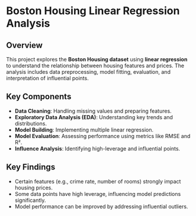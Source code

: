 # Boston Housing Linear Regression Analysis

## Overview
This project explores the **Boston Housing dataset** using **linear regression** to understand the relationship between housing features and prices. The analysis includes data preprocessing, model fitting, evaluation, and interpretation of influential points.

## Key Components
- **Data Cleaning**: Handling missing values and preparing features.
- **Exploratory Data Analysis (EDA)**: Understanding key trends and distributions.
- **Model Building**: Implementing multiple linear regression.
- **Model Evaluation**: Assessing performance using metrics like RMSE and R².
- **Influence Analysis**: Identifying high-leverage and influential points.

## Key Findings
- Certain features (e.g., crime rate, number of rooms) strongly impact housing prices.
- Some data points have high leverage, influencing model predictions significantly.
- Model performance can be improved by addressing influential outliers.
